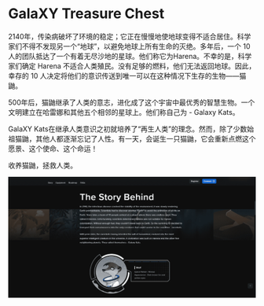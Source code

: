 # GalaXY Treasure Chest

2140年，传染病破坏了环境的稳定；它正在慢慢地使地球变得不适合居住。科学家们不得不发现另一个“地球”，以避免地球上所有生命的灭绝。多年后，一个 10 人的团队抵达了一个有着无尽沙地的星球。他们称它为Harena。不幸的是，科学家们确定 Harena 不适合人类殖民。没有足够的燃料，他们无法返回地球。因此，幸存的 10 人决定将他们的意识传送到唯一可以在这种情况下生存的生物——猫鼬。

500年后，猫鼬继承了人类的意志，进化成了这个宇宙中最优秀的智慧生物。一个文明建立在哈雷娜和其他五个相邻的星球上。他们称自己为 - Galaxy Kats。

GalaXY Kats在继承人类意识之初就培养了“再生人类”的理念。然而，除了少数始祖猫鼬，其他人都逐渐忘记了人性。有一天，会诞生一只猫鼬，它会重新点燃这个愿景、这个使命、这个命运！

收养猫鼬，拯救人类。

![nt](4540f6b2-b2c6-4fec-bd44-1a657d16ba96_.png)
